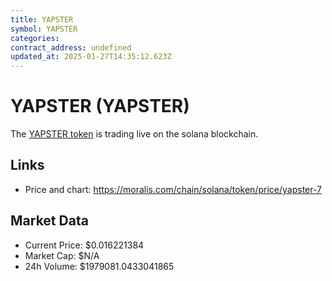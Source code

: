 ```yaml
---
title: YAPSTER
symbol: YAPSTER
categories: 
contract_address: undefined
updated_at: 2025-01-27T14:35:12.623Z
---
```


# YAPSTER (YAPSTER)
The [YAPSTER token](https://moralis.com/chain/solana/token/price/yapster-7) is trading live on the solana blockchain.

## Links
- Price and chart: https://moralis.com/chain/solana/token/price/yapster-7

## Market Data
- Current Price: $0.016221384
- Market Cap: $N/A
- 24h Volume: $1979081.0433041865
